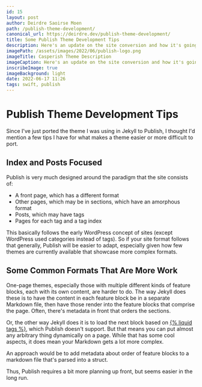 ```yaml
---
id: 15
layout: post
author: Deirdre Saoirse Moen
path: /publish-theme-development/
canonical_url: https://deirdre.dev/publish-theme-development/
title: Some Publish Theme Development Tips
description: Here's an update on the site conversion and how it's going.
imagePath: /assets/images/2022/06/publish-logo.png
imageTitle: Casperish Theme Description
imageCaption: Here's an update on the site conversion and how it's going.
inscribeImage: true
imageBackground: light
date: 2022-06-17 11:26
tags: swift, publish
---
```

#  Publish Theme Development Tips

Since I've just ported the theme I was using in Jekyll to Publish, I thought I'd mention a few tips I have for what makes a theme easier or more difficult to port.

## Index and Posts Focused

Publish is very much designed around the paradigm that the site consists of:

* A front page, which has a different format
* Other pages, which may be in sections, which have an amorphous format
* Posts, which may have tags
* Pages for each tag and a tag index

This basically follows the early WordPress concept of sites (except WordPress used categories instead of tags). So if your site format follows that generally, Publish will be easier to adapt, especially given how few themes are currently available that showcase more complex formats.

## Some Common Formats That Are More Work

One-page themes, especially those with multiple different kinds of feature blocks, each with its own content, are harder to do. The way Jekyll does these is to have the content in each feature block be in a separate Markdown file, then have those render into the feature blocks that comprise the page. Often, there's metadata in front that orders the sections.

Or, the other way Jekyll does it is to load the next block based on [{% liquid tags %}](https://jekyllrb.com/docs/liquid/tags/), which Publish doesn't support. But that means you can put almost any arbitrary thing dynamically on a page. While that has some cool aspects, it does mean your Markdown gets a lot more complex.

An approach would be to add metadata about order of feature blocks to a markdown file that's parsed into a struct.

Thus, Publish requires a bit more planning up front, but seems easier in the long run.
